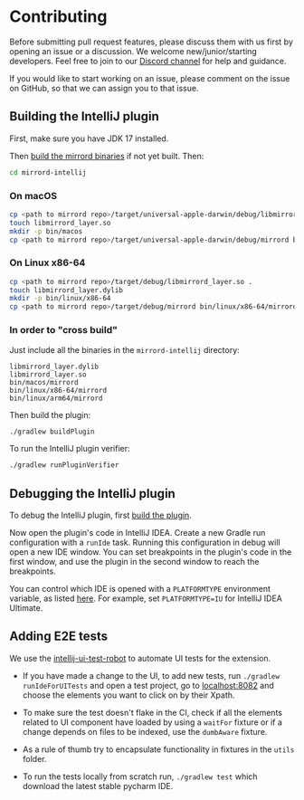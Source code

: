 # Contributing

Before submitting pull request features, please discuss them with us first by opening an issue or a discussion.
We welcome new/junior/starting developers. Feel free to join to our [Discord channel](https://discord.gg/metalbear) for help and guidance.

If you would like to start working on an issue, please comment on the issue on GitHub, so that we can assign you to that
issue.

## Building the IntelliJ plugin

First, make sure you have JDK 17 installed. 

Then [build the mirrord binaries](https://github.com/metalbear-co/mirrord/blob/main/CONTRIBUTING.md#build-and-run-mirrord) if not yet built. Then:

```bash
cd mirrord-intellij
```

### On macOS

```bash
cp <path to mirrord repo>/target/universal-apple-darwin/debug/libmirrord_layer.dylib .
touch libmirrord_layer.so
mkdir -p bin/macos
cp <path to mirrord repo>/target/universal-apple-darwin/debug/mirrord bin/macos/
```

### On Linux x86-64

```bash
cp <path to mirrord repo>/target/debug/libmirrord_layer.so .
touch libmirrord_layer.dylib
mkdir -p bin/linux/x86-64
cp <path to mirrord repo>/target/debug/mirrord bin/linux/x86-64/mirrord
```

### In order to "cross build"
Just include all the binaries in the `mirrord-intellij` directory:
```text
libmirrord_layer.dylib
libmirrord_layer.so
bin/macos/mirrord
bin/linux/x86-64/mirrord
bin/linux/arm64/mirrord
```

Then build the plugin:
```bash
./gradlew buildPlugin
```

To run the IntelliJ plugin verifier:
```bash
./gradlew runPluginVerifier
```

## Debugging the IntelliJ plugin

To debug the IntelliJ plugin, first [build the plugin](#building-the-intellij-plugin).

Now open the plugin's code in IntelliJ IDEA. Create a new Gradle run configuration with a `runIde` task.
Running this configuration in debug will open a new IDE window.
You can set breakpoints in the plugin's code in the first window, and use the plugin in the second window to reach the breakpoints.

You can control which IDE is opened with a `PLATFORMTYPE` environment variable, as listed [here](https://plugins.jetbrains.com/docs/intellij/tools-gradle-intellij-plugin.html#intellij-extension-type). For example, set `PLATFORMTYPE=IU` for IntelliJ IDEA Ultimate.


## Adding E2E tests

We use the [intellij-ui-test-robot](https://github.com/JetBrains/intellij-ui-test-robot) to automate UI tests for the extension.

- If you have made a change to the UI, to add new tests, run `./gradlew runIdeForUITests` and open a test project,
go to [localhost:8082](http://localhost:8082) and choose the elements you want to click on by their Xpath.

- To make sure the test doesn't flake in the CI, check if all the elements related to UI component have loaded by using
 a `waitFor` fixture or if a change depends on files to be indexed, use the `dumbAware` fixture.

- As a rule of thumb try to encapsulate functionality in fixtures in the `utils` folder.

- To run the tests locally from scratch run, `./gradlew test` which download the latest stable pycharm IDE. 



